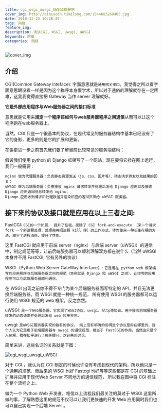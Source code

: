 ```yaml
---
title: cgi_wsgi_uwsgi_UWSGI都是啥
cover_img: http://qiniucdn.timilong.com/1544683269405.jpg
date: 2018-12-25 10:26:29
tags: 网络
feature_img:
description: 浅谈CGI, WSGI, uwsgi, uWSGI
keywords: 网络
categories: 网络
---
```


![cover_img](http://qiniucdn.timilong.com/1544683269405.jpg)

## 介绍
CGI(Common Gateway Inteface): 字面意思就是`通用网关接口`，我觉得之所以看字面意思跟没看一样是因为这个称呼本身很学术，所以对于通俗的理解就存在一定困难，这里我觉得直接把 Gateway 当作 server 理解就好。

<b>它是外部应用程序与Web服务器之间的接口标准</b>

意思就是它用来<b>规定一个程序该如何与web服务器程序之间通信</b>从而可以让这个程序跑在web服务器上。

当然，CGI 只是一个很基本的协议，在现代常见的服务器结构中基本已经没有了它的身影，更多的则是它的扩展和更新。

在讲更进一步之前首先我们要了解目前比较常见的服务端结构：

假设我们使用 python 的 Django 框架写了一个网站，现在要将它挂在网上运行，我们一般需要：
```
nginx 做为代理服务器：负责静态资源发送（js、css、图片等）、动态请求转发以及结果的回复；
uWSGI 做为后端服务器：负责接收 nginx 请求转发并处理后发给 Django 应用以及接收 Django 应用返回信息转发给 nginx；
Django 应用收到请求后处理数据并渲染相应的返回页面给 uWSGI 服务器。
```

## 接下来的协议及接口就是应用在以上三者之间:

FastCGI: `CGI的一个扩展， 提升了性能，废除了 CGI fork-and-execute （来一个请求 fork 一个新进程处理，处理完再把进程 kill 掉）的工作方式，转而使用一种长生存期的方法，减少了进程消耗，提升了性能。`

这里 FastCGI 就应用于前端 server（nginx）与后端 server（uWSGI）的通信中，制定规范等等，让前后端服务器可以顺利理解双方都在说什么（当然 uWSGI 本身并不用 FastCGI, 它有另外的协议）


WSGI（Python Web Server GateWay Interface）: `它是用在 python web 框架编写的应用程序与后端服务器之间的规范（本例就是 Django 和 uWSGI 之间），让你写的应用程序可以与后端服务器顺利通信。`

在 WSGI 出现之前你不得不专门为某个后端服务器而写特定的 API，并且无法更换后端服务器，而 WSGI 就是一种统一规范， 所有使用 WSGI 的服务器都可以运行使用 WSGI 规范的 web 框架，反之亦然。


uWSGI: `是一个Web服务器，它实现了WSGI协议、uwsgi、http等协议。用于接收前端服务器转发的动态请求并处理后发给 web 应用程序。`

uwsgi: `是uWSGI服务器实现的独有的协议， 网上没有明确的说明这个协议是用在哪里的，我个人认为它是用于前端服务器与 uwsgi 的通信规范，相当于 FastCGI的作用。当然这只是个人见解，我在知乎进行了相关提问，欢迎共同讨论。`

简单来讲，这些名词的关系就是下图：

![cgi_wsgi_uwsgi_uWSGI](http://qiniucdn.timilong.com/cgi_wsgi_uwsgi_uWSGI.JPEG)

对于 CGI ，我认为在 CGI 制定的时候也许没有考虑到现代的架构，所以他只是一个通用的规范，而后来的 WSGI 也好 Fastcgi 也好等等这些都是在 CGI 的基础上扩展并应用于现代Web Server 不同地方的通信规范， 所以我在图中将 CGI 标注在整个流程之上。

做为一个 Python Web 开发者，相信以上流程我们最关注的莫过于 WSGI 这里所做的事，了解熟悉这里的规范不仅可以让我们更快速的开发 Web 应用同时我们也可以自己实现一个后端 Server 。
